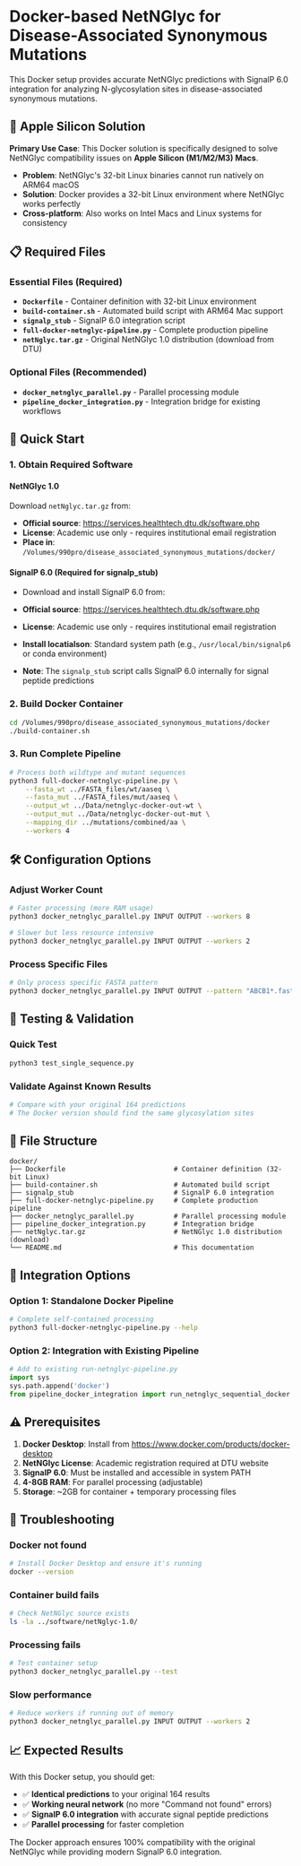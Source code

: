 # Docker-based NetNGlyc for Disease-Associated Synonymous Mutations

This Docker setup provides accurate NetNGlyc predictions with SignalP 6.0 integration for analyzing N-glycosylation sites in disease-associated synonymous mutations.

## 🍎 Apple Silicon Solution

**Primary Use Case**: This Docker solution is specifically designed to solve NetNGlyc compatibility issues on **Apple Silicon (M1/M2/M3) Macs**. 

- **Problem**: NetNGlyc's 32-bit Linux binaries cannot run natively on ARM64 macOS
- **Solution**: Docker provides a 32-bit Linux environment where NetNGlyc works perfectly
- **Cross-platform**: Also works on Intel Macs and Linux systems for consistency

## 📋 Required Files

### Essential Files (Required)
- **`Dockerfile`** - Container definition with 32-bit Linux environment
- **`build-container.sh`** - Automated build script with ARM64 Mac support
- **`signalp_stub`** - SignalP 6.0 integration script
- **`full-docker-netnglyc-pipeline.py`** - Complete production pipeline
- **`netNglyc.tar.gz`** - Original NetNGlyc 1.0 distribution (download from DTU)

### Optional Files (Recommended)
- **`docker_netnglyc_parallel.py`** - Parallel processing module
- **`pipeline_docker_integration.py`** - Integration bridge for existing workflows

## 🚀 Quick Start

### 1. Obtain Required Software

#### NetNGlyc 1.0
Download `netNglyc.tar.gz` from:
- **Official source**: https://services.healthtech.dtu.dk/software.php
- **License**: Academic use only - requires institutional email registration
- **Place in**: `/Volumes/990pro/disease_associated_synonymous_mutations/docker/`

#### SignalP 6.0 (Required for signalp_stub)
-  Download and install SignalP 6.0 from:
- **Official source**: https://services.healthtech.dtu.dk/software.php
- **License**: Academic use only - requires institutional email registration

- **Install locatialson**: Standard system path (e.g., `/usr/local/bin/signalp6` or conda environment)
- **Note**: The `signalp_stub` script calls SignalP 6.0 internally for signal peptide predictions

### 2. Build Docker Container
```bash
cd /Volumes/990pro/disease_associated_synonymous_mutations/docker
./build-container.sh
```

### 3. Run Complete Pipeline
```bash
# Process both wildtype and mutant sequences
python3 full-docker-netnglyc-pipeline.py \
    --fasta_wt ../FASTA_files/wt/aaseq \
    --fasta_mut ../FASTA_files/mut/aaseq \
    --output_wt ../Data/netnglyc-docker-out-wt \
    --output_mut ../Data/netnglyc-docker-out-mut \
    --mapping_dir ../mutations/combined/aa \
    --workers 4
```

## 🛠️ Configuration Options

### Adjust Worker Count
```bash
# Faster processing (more RAM usage)
python3 docker_netnglyc_parallel.py INPUT OUTPUT --workers 8

# Slower but less resource intensive
python3 docker_netnglyc_parallel.py INPUT OUTPUT --workers 2
```

### Process Specific Files
```bash
# Only process specific FASTA pattern
python3 docker_netnglyc_parallel.py INPUT OUTPUT --pattern "ABCB1*.fasta"
```

## 🧪 Testing & Validation

### Quick Test
```bash
python3 test_single_sequence.py
```

### Validate Against Known Results
```bash
# Compare with your original 164 predictions
# The Docker version should find the same glycosylation sites
```

## 📁 File Structure

```
docker/
├── Dockerfile                           # Container definition (32-bit Linux)
├── build-container.sh                   # Automated build script
├── signalp_stub                         # SignalP 6.0 integration
├── full-docker-netnglyc-pipeline.py     # Complete production pipeline
├── docker_netnglyc_parallel.py          # Parallel processing module
├── pipeline_docker_integration.py       # Integration bridge
├── netNglyc.tar.gz                      # NetNGlyc 1.0 distribution (download)
└── README.md                            # This documentation
```

## 🔧 Integration Options

### Option 1: Standalone Docker Pipeline
```bash
# Complete self-contained processing
python3 full-docker-netnglyc-pipeline.py --help
```

### Option 2: Integration with Existing Pipeline
```python
# Add to existing run-netnglyc-pipeline.py
import sys
sys.path.append('docker')
from pipeline_docker_integration import run_netnglyc_sequential_docker
```

## ⚠️ Prerequisites

1. **Docker Desktop**: Install from https://www.docker.com/products/docker-desktop
2. **NetNGlyc License**: Academic registration required at DTU website  
3. **SignalP 6.0**: Must be installed and accessible in system PATH
4. **4-8GB RAM**: For parallel processing (adjustable)
5. **Storage**: ~2GB for container + temporary processing files

## 🐛 Troubleshooting

### Docker not found
```bash
# Install Docker Desktop and ensure it's running
docker --version
```

### Container build fails
```bash
# Check NetNGlyc source exists
ls -la ../software/netNglyc-1.0/
```

### Processing fails
```bash
# Test container setup
python3 docker_netnglyc_parallel.py --test
```

### Slow performance
```bash
# Reduce workers if running out of memory
python3 docker_netnglyc_parallel.py INPUT OUTPUT --workers 2
```

## 📈 Expected Results

With this Docker setup, you should get:
- ✅ **Identical predictions** to your original 164 results
- ✅ **Working neural network** (no more "Command not found" errors)
- ✅ **SignalP 6.0 integration** with accurate signal peptide predictions
- ✅ **Parallel processing** for faster completion

The Docker approach ensures 100% compatibility with the original NetNGlyc while providing modern SignalP 6.0 integration.